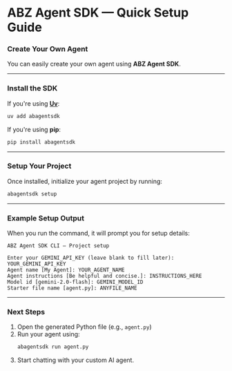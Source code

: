 # ABZ Agent SDK — Quick Setup Guide

### Create Your Own Agent  
You can easily create your own agent using **ABZ Agent SDK**.  

---

### Install the SDK  

If you're using **[Uv](https://github.com/astral-sh/uv)**:  
```bash
uv add abagentsdk
```

If you're using **pip**:  
```bash
pip install abagentsdk
```

---

### Setup Your Project  
Once installed, initialize your agent project by running:  
```bash
abagentsdk setup
```

---

### Example Setup Output  
When you run the command, it will prompt you for setup details:  

```
ABZ Agent SDK CLI — Project setup

Enter your GEMINI_API_KEY (leave blank to fill later): YOUR_GEMINI_API_KEY
Agent name [My Agent]: YOUR_AGENT_NAME
Agent instructions [Be helpful and concise.]: INSTRUCTIONS_HERE
Model id [gemini-2.0-flash]: GEMINI_MODEL_ID
Starter file name [agent.py]: ANYFILE_NAME
```

---

### Next Steps
1. Open the generated Python file (e.g., `agent.py`)  
2. Run your agent using:
   ```bash
   abagentsdk run agent.py
   ```
3. Start chatting with your custom AI agent.
